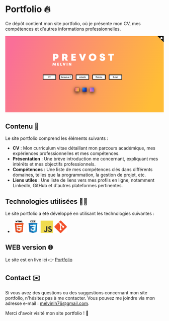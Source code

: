 # Portfolio 🔥

Ce dépôt contient mon site portfolio, où je présente mon CV, mes compétences et d'autres informations professionnelles.

![Cover](https://github.com/NxRitsu/Portfolio/blob/main/ressource/screenshot_portfolio.png)

## Contenu 🧬

Le site portfolio comprend les éléments suivants :

- **CV** : Mon curriculum vitae détaillant mon parcours académique, mes expériences professionnelles et mes compétences.
- **Présentation** : Une brève introduction me concernant, expliquant mes intérêts et mes objectifs professionnels.
- **Compétences** : Une liste de mes compétences clés dans différents domaines, telles que la programmation, la gestion de projet, etc.
- **Liens utiles** : Une liste de liens vers mes profils en ligne, notamment LinkedIn, GitHub et d'autres plateformes pertinentes.

## Technologies utilisées 👨‍💻

Le site portfolio a été développé en utilisant les technologies suivantes : <br>

- <img src="https://raw.githubusercontent.com/devicons/devicon/master/icons/html5/html5-original-wordmark.svg" alt="html5" width="40" height="40"/> <img src="https://raw.githubusercontent.com/devicons/devicon/master/icons/css3/css3-original-wordmark.svg" alt="css3" width="40" height="40"/> <img src="https://raw.githubusercontent.com/devicons/devicon/master/icons/javascript/javascript-original.svg" alt="javascript" width="40" height="40"/> <img src="https://raw.githubusercontent.com/devicons/devicon/master/icons/git/git-original.svg" alt="javascript" width="40" height="40"/>

## WEB version 🌐

Le site est en live ici 👉 [Portfolio](https://nxritsu.github.io/Portfolio/HTML/index.html)

## Contact ✉️

Si vous avez des questions ou des suggestions concernant mon site portfolio, n'hésitez pas à me contacter. Vous pouvez me joindre via mon adresse e-mail : melvinlh76@gmail.com.

Merci d'avoir visité mon site portfolio ! 🙌
